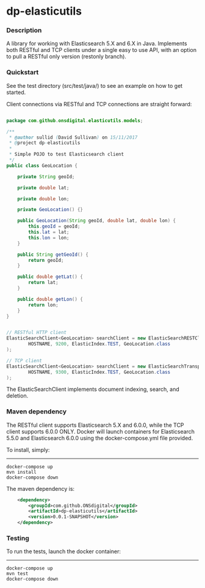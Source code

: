 dp-elasticutils
================

### Description

A library for working with Elasticsearch 5.X and 6.X in Java. Implements both RESTful and TCP clients under a single easy to use API, with an option to pull a RESTful only version (restonly branch).

### Quickstart

See the test directory (src/test/java/) to see an example on how to get started.

Client connections via RESTful and TCP connections are straight forward:

```java

package com.github.onsdigital.elasticutils.models;

/**
 * @author sullid (David Sullivan) on 15/11/2017
 * @project dp-elasticutils
 *
 * Simple POJO to test Elasticsearch client
 */
public class GeoLocation {

    private String geoId;

    private double lat;

    private double lon;

    private GeoLocation() {}

    public GeoLocation(String geoId, double lat, double lon) {
        this.geoId = geoId;
        this.lat = lat;
        this.lon = lon;
    }

    public String getGeoId() {
        return geoId;
    }

    public double getLat() {
        return lat;
    }

    public double getLon() {
        return lon;
    }
}


// RESTful HTTP client
ElasticSearchClient<GeoLocation> searchClient = new ElasticSearchRESTClient<GeoLocation>(
        HOSTNAME, 9200, ElasticIndex.TEST, GeoLocation.class
);

// TCP client
ElasticSearchClient<GeoLocation> searchClient = new ElasticSearchTransportClient<GeoLocation>(
        HOSTNAME, 9300, ElasticIndex.TEST, GeoLocation.class
);
```

The ElasticSearchClient implements document indexing, search, and deletion.

### Maven dependency

The RESTful client supports Elasticsearch 5.X and 6.0.0, while the TCP client supports 6.0.0 ONLY. Docker will launch containers for Elasticsearch 5.5.0 and Elasticsearch 6.0.0 using the docker-compose.yml file provided.

To install, simply:

------
	docker-compose up
	mvn install
	docker-compose down

The maven dependency is:

```xml
    <dependency>
        <groupId>com.github.ONSdigital</groupId>
        <artifactId>dp-elasticutils</artifactId>
        <version>0.0.1-SNAPSHOT</version>
    </dependency>
```

### Testing

To run the tests, launch the docker container:

------
	docker-compose up
	mvn test
	docker-compose down
